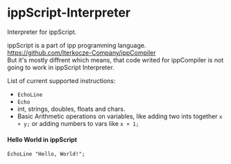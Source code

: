 # ippScript-Interpreter
Interpreter for ippScript.

ippScript is a part of ipp programming language. https://github.com/Iterkocze-Company/ippCompiler <br>
But it's mostly diffrent which means, that code writed for ippCompiler is not going to work in ippScript Interpreter. 

List of current supported instructions:
- `EchoLine`
- `Echo`
- int, strings, doubles, floats and chars.
- Basic Arithmetic operations on variables, like adding two ints together `x + y;` or adding numbers to vars like `x + 1;` 

#### Hello World in ippScript
```
EchoLine "Hello, World!";
```
